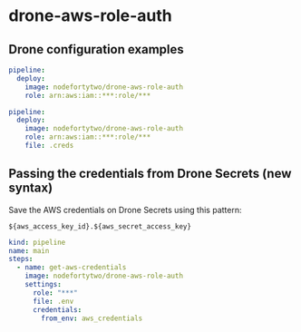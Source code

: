 # drone-aws-role-auth

## Drone configuration examples
```yaml
pipeline:
  deploy:
    image: nodefortytwo/drone-aws-role-auth
    role: arn:aws:iam::***:role/***
```

```yaml
pipeline:
  deploy:
    image: nodefortytwo/drone-aws-role-auth
    role: arn:aws:iam::***:role/***
    file: .creds
```

## Passing the credentials from Drone Secrets (new syntax)

Save the AWS credentials on Drone Secrets using this pattern:

```
${aws_access_key_id}.${aws_secret_access_key}
```

```yaml
kind: pipeline
name: main
steps:
  - name: get-aws-credentials
    image: nodefortytwo/drone-aws-role-auth
    settings:
      role: "***"
      file: .env
      credentials:
        from_env: aws_credentials
```
